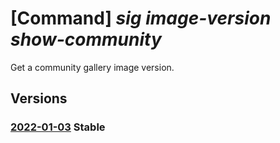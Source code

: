 # [Command] _sig image-version show-community_

Get a community gallery image version.

## Versions

### [2022-01-03](/Resources/mgmt-plane/L3N1YnNjcmlwdGlvbnMve30vcHJvdmlkZXJzL21pY3Jvc29mdC5jb21wdXRlL2xvY2F0aW9ucy97fS9jb21tdW5pdHlnYWxsZXJpZXMve30vaW1hZ2VzL3t9L3ZlcnNpb25zL3t9/2022-01-03.xml) **Stable**

<!-- mgmt-plane /subscriptions/{}/providers/microsoft.compute/locations/{}/communitygalleries/{}/images/{}/versions/{} 2022-01-03 -->
